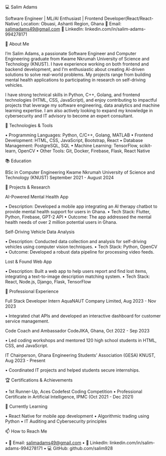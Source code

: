 💻 Salim Adams

Software Engineer | ML/AI Enthusiast | Frontend Developer(React/React-Native)
Location: Obuasi, Ashanti Region, Ghana
📧 Email: salimadams49@gmail.com
🔗 LinkedIn: linkedin.com/in/salim-adams-994278171

👋 About Me

I’m Salim Adams, a passionate Software Engineer and Computer Engineering graduate from Kwame Nkrumah University of Science and Technology (KNUST). I have experience working on both frontend and backend development, and I’m enthusiastic about creating AI-driven solutions to solve real-world problems. My projects range from building mental health applications to participating in research on self-driving vehicles.

I have strong technical skills in Python, C++, Golang, and frontend technologies (HTML, CSS, JavaScript), and enjoy contributing to impactful projects that leverage my software engineering, data analytics and machine learning expertise. I am also actively looking to expand my knowledge in cybersecurity and IT advisory to become an expert consultant.

🔧 Technologies & Tools

 • Programming Languages: Python, C/C++, Golang, MATLAB
 • Frontend Development: HTML, CSS, JavaScript, Bootstrap, React
 • Database Management: PostgreSQL, SQL
 • Machine Learning: TensorFlow, scikit-learn, OpenCV
 • Other Tools: Git, Docker, Firebase, Flask, React Native

📚 Education

BSc in Computer Engineering
Kwame Nkrumah University of Science and Technology (KNUST)
September 2021 - August 2024 

🚀 Projects & Research

AI-Powered Mental Health App

 • Description: Developed a mobile app integrating an AI therapy chatbot to provide mental health support for users in Ghana.
 • Tech Stack: Flutter, Python, Firebase, GPT-2 API
 • Outcome: The app addressed the mental health needs of over 2 million potential users in Ghana.

Self-Driving Vehicle Data Analysis

 • Description: Conducted data collection and analysis for self-driving vehicles using computer vision techniques.
 • Tech Stack: Python, OpenCV
 • Outcome: Developed a robust data pipeline for processing video feeds.

Lost & Found Web App

 • Description: Built a web app to help users report and find lost items, integrating a text-to-image description matching system.
 • Tech Stack: React, Node.js, Django, Flask, TensorFlow

👔 Professional Experience

Full Stack Developer Intern
AquaNAUT Company Limited, Aug 2023 - Nov 2023

 • Integrated chat APIs and developed an interactive dashboard for customer service management.

Code Coach and Ambassador
CodeJIKA, Ghana, Oct 2022 - Sep 2023

 • Led coding workshops and mentored 120 high school students in HTML, CSS, and JavaScript.

IT Chairperson, Ghana Engineering Students’ Association (GESA)
KNUST, Aug 2023 - Present

 • Coordinated IT projects and helped students secure internships.

🏆 Certifications & Achievements

 • 1st Runner-Up, Aces Codefest Coding Competition
 • Professional Certificate in Artificial Intelligence, IPMC (Oct 2021 - Dec 2021)

🌱 Currently Learning

 • React Native for mobile app development
 • Algorithmic trading using Python
 • IT Auditing and Cybersecurity principles

📫 How to Reach Me

 • 📧 Email: salimadams49@gmail.com
 • 🔗 LinkedIn: linkedin.com/in/salim-adams-994278171
 • 💻 GitHub: github.com/salim928
